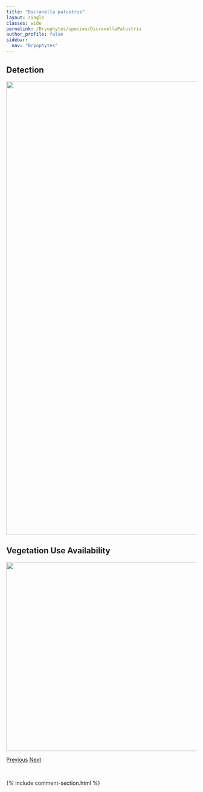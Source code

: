 ```yaml
---
title: "Dicranella palustris"
layout: single
classes: wide
permalink: /Bryophytes/species/DicranellaPalustris
author_profile: false
sidebar:
  nav: "Bryophytes"
---
```


<h2>Detection</h2>

<a href="https://drive.google.com/uc?export=view&id=1FnFi_X19B-fLR04gmwhlj95MBbnEnjSj">
<img src="https://drive.google.com/uc?export=view&id=1FnFi_X19B-fLR04gmwhlj95MBbnEnjSj" height = "1200" width = "800">
</a>


<h2>Vegetation Use Availability</h2>

<a href="https://drive.google.com/uc?export=view&id=1XI8y-emkeb9VzwIbKKmXC2Qd7LMBWfTD">
<img src="https://drive.google.com/uc?export=view&id=1XI8y-emkeb9VzwIbKKmXC2Qd7LMBWfTD" height = "500" width = "1000">
</a>


<a href="/DevelopmentWebsite/Bryophytes/species/DicranellaHeteromalla" class="pagination--pager" title="Dicranella heteromalla">Previous</a> <a href="/DevelopmentWebsite/Bryophytes/species/DicranellaSubulata" class="pagination--pager" title="Dicranella subulata">Next</a>

<p>&nbsp;</p>

{% include comment-section.html %}
